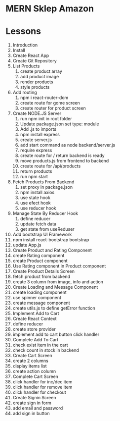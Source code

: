 # MERN Sklep Amazon

# Lessons

1. Introduction
2. Install
3. Create React App
4. Create Git Repository
5. List Products
   1. create product array
   2. add product image
   3. render products
   4. style products
6. Add routing
   1. npm i react-router-dom
   2. create route for gome screen
   3. create router for product screen
7. Create NODE.JS Server
   1. run npm init in root folder
   2. Update package.json set type: module
   3. Add .js to imports
   4. npm install express
   5. create server.js
   6. add start command as node backend/server.js
   7. require express
   8. create route for / return backend is ready
   9. move products.js from frontend to backend
   10. create route for /api/products
   11. return products
   12. run npm start
8. Fetch Products From Backend
   1. set proxy in package.json
   2. npm install axios
   3. use state hook
   4. use efect hook
   5. use reducer hook
9. Manage State By Reducer Hook
   1. define reducer
   2. update fetch data
   3. get state from useReduser
10. Add bootstrap UI Framework
   1. npm install react-bootstrap bootstrap
   2. update App.js
11. Create Product and Rating Component
   1. create Rating component
   2. create Product component
   3. Use Rating component in Product component
12. Create Product Details Screen
   1. fetch product from backend
   2. create 3 column from image, info and action
13. Create Loading and Message Component
   1. create loading component
   2. use spinner component
   3. create message component
   4. create utils.js to define getError function
14. Implement Add to Cart
   1. Create React Context
   2. define reducer
   3. create store provider
   4. implement add to cart button click handler
15. Complete Add To Cart
   1. check exist item in the cart
   2. check count in stock in backend
16. Create Cart Screen
   1. create 2 columns
   2. display items list
   3. create action column
17. Complete Cart Screen
   1. click handler for inc/dec item
   2. click handler for remove item
   3. click handler for checkout
18. Create Signin Screen
   1. create sign in form
   2. add email and password
   3. add sign in button